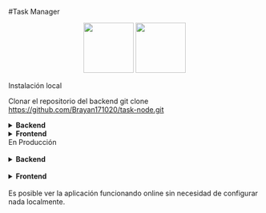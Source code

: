 #Task Manager
<p align="center"> <img src="https://upload.wikimedia.org/wikipedia/commons/thumb/a/a7/React-icon.svg/1280px-React-icon.svg.png" width="100" height="100"> <img src="https://upload.wikimedia.org/wikipedia/commons/thumb/d/d9/Node.js_logo.svg/1200px-Node.js_logo.svg.png" width="100" height="100"> </p>
Instalación local

Clonar el repositorio del backend git clone https://github.com/Brayan171020/task-node.git

<details> <summary><b>Backend</b></summary>

Instalar dependencias con: 
<pre><code>npm install</code></pre>
Correr con:
<pre><code>npm run dev</code></pre> 
El backend estará escuchando en http://localhost:3000/api


</details> <details> <summary><b>Frontend</b></summary>

Ingresar en la carpeta client:
<pre><code>cd ./client</code></pre>
Instalar dependencias con: 
<pre><code>npm install</code></pre>
Correr con:
<pre><code>npm run dev</code></pre>
El frontend estará disponible en http://localhost:5173

</details>
En Producción <br><br>
<details> 
<summary><b>Backend</b></summary>
Node.js - https://task-node-production.up.railway.app/api

</details> <br>
<details> 
<summary><b>Frontend</b></summary>
React - https://reat-task-manager-production.up.railway.app/

</details><br>
Es posible ver la aplicación funcionando online sin necesidad de configurar nada localmente.
